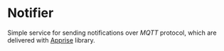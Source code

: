 # Notifier

Simple service for sending notifications over _MQTT_ protocol, which are 
delivered with [Apprise](https://github.com/caronc/apprise) library.